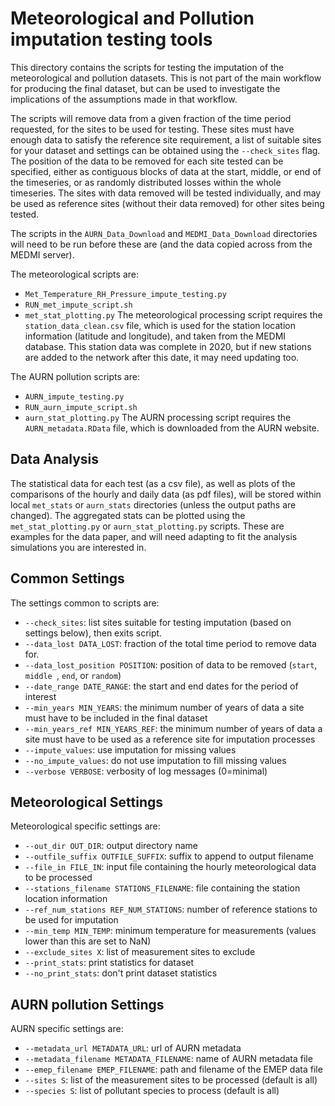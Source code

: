 # Meteorological and Pollution imputation testing tools

This directory contains the scripts for testing the imputation of the meteorological 
and pollution datasets. This is not part of the main workflow for producing the final
dataset, but can be used to investigate the implications of the assumptions made in
that workflow.

The scripts will remove data from a given fraction of the time period requested, for 
the sites to be used for testing. These sites must have enough data to satisfy the
reference site requirement, a list of suitable sites for your dataset and settings 
can be obtained using the `--check_sites` flag. The position of the data to be removed
for each site tested can be specified, either as contiguous blocks of data at the start,
middle, or end of the timeseries, or as randomly distributed losses within the whole
timeseries. The sites with data removed will be tested individually, and may be used
as reference sites (without their data removed) for other sites being tested.

The scripts in the `AURN_Data_Download` and `MEDMI_Data_Download` directories will
need to be run before these are (and the data copied across from the MEDMI server).

The meteorological scripts are:
- `Met_Temperature_RH_Pressure_impute_testing.py`
- `RUN_met_impute_script.sh`
- `met_stat_plotting.py`
The meteorological processing script requires the `station_data_clean.csv` file, which
is used for the station location information (latitude and longitude), and taken from
the MEDMI database. This station data was complete in 2020, but if new stations are
added to the network after this date, it may need updating too.

The AURN pollution scripts are:
- `AURN_impute_testing.py`
- `RUN_aurn_impute_script.sh`
- `aurn_stat_plotting.py`
The AURN processing script requires the `AURN_metadata.RData` file, which is downloaded
from the AURN website.

## Data Analysis

The statistical data for each test (as a csv file), as well as plots of the comparisons 
of the hourly and daily data (as pdf files), will be stored within local `met_stats` 
or `aurn_stats` directories (unless the output paths are changed). The aggregated stats can
be plotted using the `met_stat_plotting.py` or `aurn_stat_plotting.py` scripts. These 
are examples for the data paper, and will need adapting to fit the analysis simulations you
are interested in.


## Common Settings

The settings common to scripts are:
- `--check_sites`: list sites suitable for testing imputation (based on settings below), 
      then exits script.
- `--data_lost DATA_LOST`: fraction of the total time period to remove data for. 
- `--data_lost_position POSITION`: position of data to be removed (`start`, `middle `, `end`, or `random`) 
- `--date_range DATE_RANGE`: the start and end dates for the period of interest
- `--min_years MIN_YEARS`: the minimum number of years of data a site must have to be included
      in the final dataset
- `--min_years_ref MIN_YEARS_REF`: the minimum number of years of data a site must have to
      be used as a reference site for imputation processes
- `--impute_values`: use imputation for missing values
- `--no_impute_values`: do not use imputation to fill missing values
- `--verbose VERBOSE`: verbosity of log messages (0=minimal)

## Meteorological Settings

Meteorological specific settings are:
- `--out_dir OUT_DIR`: output directory name
- `--outfile_suffix OUTFILE_SUFFIX`: suffix to append to output filename
- `--file_in FILE_IN`: input file containing the hourly meteorological data to be processed
- `--stations_filename STATIONS_FILENAME`: file containing the station location information
- `--ref_num_stations REF_NUM_STATIONS`: number of reference stations to be used for imputation
- `--min_temp MIN_TEMP`: minimum temperature for measurements (values lower than this are set to NaN)
- `--exclude_sites X`: list of measurement sites to exclude
- `--print_stats`: print statistics for dataset
- `--no_print_stats`: don't print dataset statistics

## AURN pollution Settings

AURN specific settings are:
- `--metadata_url METADATA_URL`: url of AURN metadata
- `--metadata_filename METADATA_FILENAME`: name of AURN metadata file
- `--emep_filename EMEP_FILENAME`: path and filename of the EMEP data file
- `--sites S`: list of the measurement sites to be processed (default is all)
- `--species S`: list of pollutant species to process (default is all)
